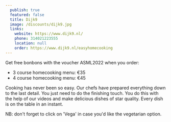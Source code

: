 ```yaml
---
  publish: true
  featured: false
  title: Dijk9
  image: /discounts/dijk9.jpg
  links: 
    website: https://www.dijk9.nl/
    phone: 314021223555
    location: null
    order: https://www.dijk9.nl/easyhomecooking
---
```


Get free bonbons with the voucher ASML2022 when you order:

- 3 course homecooking menu: €35
- 4 course homecooking menu: €45

Cooking has never been so easy. Our chefs have prepared everything down to the last detail. You just need to do the finishing touch. You do this with the help of our videos and make delicious dishes of star quality. Every dish is on the table in an instant.

NB: don't forget to click on 'Vega' in case you'd like the vegetarian option.
